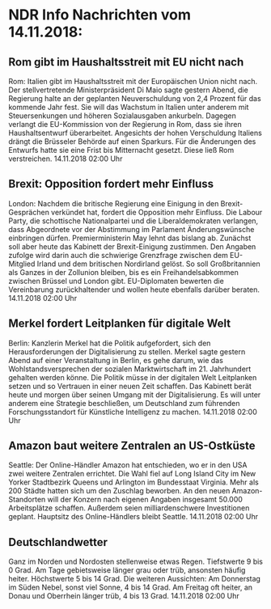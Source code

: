 # NDR Info Nachrichten vom 14.11.2018:


## Rom gibt im Haushaltsstreit mit EU nicht nach
Rom: Italien gibt im Haushaltsstreit mit der Europäischen Union nicht nach. Der stellvertretende Ministerpräsident Di Maio sagte gestern Abend, die Regierung halte an der geplanten Neuverschuldung von 2,4 Prozent für das kommende Jahr fest. Sie will das Wachstum in Italien unter anderem mit Steuersenkungen und höheren Sozialausgaben ankurbeln. Dagegen verlangt die EU-Kommission von der Regierung in Rom, dass sie ihren Haushaltsentwurf überarbeitet. Angesichts der hohen Verschuldung Italiens drängt die Brüsseler Behörde auf einen Sparkurs. Für die Änderungen des Entwurfs hatte sie eine Frist bis Mitternacht gesetzt. Diese ließ Rom verstreichen. 14.11.2018 02:00 Uhr 

## Brexit: Opposition fordert mehr Einfluss
London: Nachdem die britische Regierung eine Einigung in den Brexit-Gesprächen verkündet hat, fordert die Opposition mehr Einfluss. Die Labour Party, die schottische Nationalpartei und die Liberaldemokraten verlangen, dass Abgeordnete vor der Abstimmung im Parlament Änderungswünsche einbringen dürfen. Premierministerin May lehnt das bislang ab. Zunächst soll aber heute das Kabinett der Brexit-Einigung zustimmen. Den Angaben zufolge wird darin auch die schwierige Grenzfrage zwischen dem EU-Mitglied Irland und dem britischen Nordirland gelöst. So soll Großbritannien als Ganzes in der Zollunion bleiben, bis es ein Freihandelsabkommen zwischen Brüssel und London gibt. EU-Diplomaten bewerten die Vereinbarung zurückhaltender und wollen heute ebenfalls darüber beraten. 14.11.2018 02:00 Uhr 

## Merkel fordert Leitplanken für digitale Welt
Berlin: Kanzlerin Merkel hat die Politik aufgefordert, sich den Herausforderungen der Digitalisierung zu stellen. Merkel sagte gestern Abend auf einer Veranstaltung in Berlin, es gehe darum, wie das Wohlstandsversprechen der sozialen Marktwirtschaft im 21. Jahrhundert gehalten werden könne. Die Politik müsse in der digitalen Welt Leitplanken setzen und so Vertrauen in einer neuen Zeit schaffen. Das Kabinett berät heute und morgen über seinen Umgang mit der Digitalisierung. Es will unter anderem eine Strategie beschließen, um Deutschland zum führenden Forschungsstandort für Künstliche Intelligenz zu machen. 14.11.2018 02:00 Uhr 

## Amazon baut weitere Zentralen an US-Ostküste
Seattle: Der Online-Händler Amazon hat entschieden, wo er in den USA zwei weitere Zentralen errichtet. Die Wahl fiel auf Long Island City im New Yorker Stadtbezirk Queens und Arlington im Bundesstaat Virginia. Mehr als 200 Städte hatten sich um den Zuschlag beworben. An den neuen Amazon-Standorten will der Konzern nach eigenen Angaben insgesamt 50.000 Arbeitsplätze schaffen. Außerdem seien milliardenschwere Investitionen geplant. Hauptsitz des Online-Händlers bleibt Seattle. 14.11.2018 02:00 Uhr 

## Deutschlandwetter
Ganz im Norden und Nordosten stellenweise etwas Regen. Tiefstwerte 9 bis 0 Grad. Am Tage gebietsweise länger grau oder trüb, ansonsten häufig heiter. Höchstwerte 5 bis 14 Grad. Die weiteren Aussichten: Am Donnerstag im Süden Nebel, sonst viel Sonne, 4 bis 14 Grad. Am Freitag oft heiter, an Donau und Oberrhein länger trüb, 4 bis 13 Grad. 14.11.2018 02:00 Uhr 
